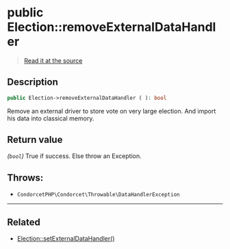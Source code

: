 # public Election::removeExternalDataHandler

> [Read it at the source](https://github.com/julien-boudry/Condorcet/blob/master/src/Election.php#L457)

## Description    

```php
public Election->removeExternalDataHandler ( ): bool
```

Remove an external driver to store vote on very large election. And import his data into classical memory.


## Return value   

*(`bool`)* True if success. Else throw an Exception.



## Throws:   

* ```CondorcetPHP\Condorcet\Throwable\DataHandlerException``` 

---------------------------------------

## Related

* [Election::setExternalDataHandler()](/Docs/api-reference/Election%20Class/Election--setExternalDataHandler().md)    
